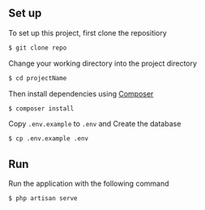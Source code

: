 
## Set up

To set up this project, first clone the repositiory

```bash
$ git clone repo
```

Change your working directory into the project directory

```bash
$ cd projectName
```

Then install dependencies using [Composer](https://getcomposer.org/doc/00-intro.md)

```bash
$ composer install
```

Copy `.env.example` to `.env` and Create the database

```bash
$ cp .env.example .env
```

## Run

Run the application with the following command

```bash
$ php artisan serve
```
